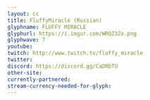 ```yaml
---
layout: cc
title: FluffyMiracle (Russian)
glyphname: FLUFFY MIRACLE
glyphurl: https://i.imgur.com/WRQZ3Ze.png
glyphwave: 7
youtube: 
twitch: http://www.twitch.tv/fluffy_miracle
twitter: 
discord: https://discord.gg/CaDRbTU
other-site: 
currently-partnered: 
stream-currency-needed-for-glyph: 
---
```


